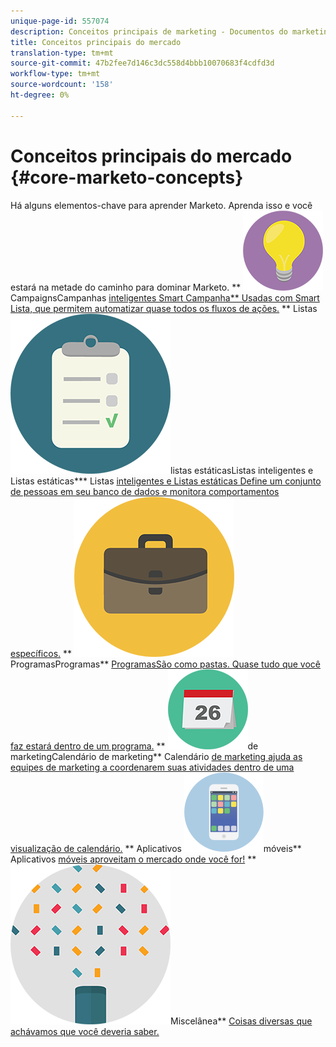 ```yaml
---
unique-page-id: 557074
description: Conceitos principais de marketing - Documentos do marketing - Documentação do produto
title: Conceitos principais do mercado
translation-type: tm+mt
source-git-commit: 47b2fee7d146c3dc558d4bbb10070683f4cdfd3d
workflow-type: tm+mt
source-wordcount: '158'
ht-degree: 0%

---
```



# Conceitos principais do mercado {#core-marketo-concepts}

Há alguns elementos-chave para aprender Marketo. Aprenda isso e você estará na metade do caminho para dominar Marketo.
** ![Smart](assets/seo-01.png)CampaignsCampanhas [inteligentes Smart Campanha** Usadas com Smart Lista, que permitem automatizar quase todos os fluxos de ações.](https://docs.marketo.com/display/DOCS/Smart+Campaigns)     ** Listas ![inteligentes e](assets/office-35.png)listas estáticasListas inteligentes e Listas estáticas*** Listas [inteligentes e Listas estáticas Define um conjunto de pessoas em seu banco de dados e monitora comportamentos específicos.](https://docs.marketo.com/display/DOCS/Smart+Lists+and+Static+Lists)     ** ![](assets/office-02.png)ProgramasProgramas** [ProgramasSão como pastas. Quase tudo que você faz estará dentro de um programa.](https://docs.marketo.com/display/DOCS/Programs)     ** ![Calendário](assets/office-10.png)de marketingCalendário de marketing** Calendário [de marketing ajuda as equipes de marketing a coordenarem suas atividades dentro de uma visualização de calendário.](https://docs.marketo.com/display/DOCS/Marketing+Calendar)     ** Aplicativos ![móveisAplicativos](assets/mobile-apps.png)móveis** Aplicativos [móveis aproveitam o mercado onde você for!](core-marketo-concepts/mobile-apps.md)     ** ![](assets/party-11.png)Miscelânea** [Coisas diversas que achávamos que você deveria saber.](https://docs.marketo.com/display/DOCS/Miscellaneous)